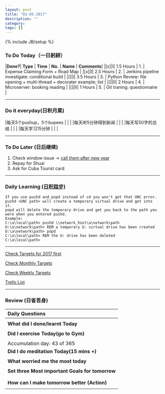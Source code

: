 ```yaml
---
layout: post
title: "01-05-2017"
description: ""
category: 
tags: []
---
```

{% include JB/setup %}

### To Do Today（一日躬耕）

|**Done?**| **Type** | **Time**   | **No.** | **Name** | **Comments**|
|[x]|I| 1.5 Hours  | 1. | Expense Claiming Form + Road Map | 
|[x]|I| 2.5 Hours  | 2. | Jenkins pipeline investigate: conditional build	 |
|[]|I| 3.5 Hours  | 3. | Python Review: file opening + multi-thread + decorater example; list	 |
|[]|II| 2 Hours   | 4. | Microserver: booking reading |
|[]|II| 1 Hours | 5. | Git traning: questionnaire   |

---

### Do it everyday(日积月累)

|每天5个pushup，5个bupees   | |     |
|每天听5分钟得到新闻      | |	  |
|每天写50字的总结			 | |    |
|每天学习15分钟            | |    |

---

### To Do Later (日后继续) 

1. Check window issue -> [call them after new year](http://neil526.tripod.com/) 
2. Repay for Shuai
3. Ask for Cuba Tourist card


---

### Daily Learning [(日积跬步)](https://yitianxu.github.io/2017/01/05/learning-summary)

```
If you use pushd and popd instead of cd you won't get that UNC error.
pushd <UNC path> will create a temporary virtual drive and get into it.
popd will delete the temporary drive and get you back to the path you were when you entered pushd.
Example:
C:\a\local\path> pushd \\network_host\a\network\path
U:\a\network\path> REM a temporary U: virtual drive has been created
U:\a\network\path> popd
C:\a\local\path> REM the U: drive has been deleted
C:\a\local\path>

```

---

[Check Targets for 2017 first](https://yitianxu.github.io/2016/12/30/resolution-for-2017)

[Check Monthly Targets](https://yitianxu.github.io/pages/monthly%20targets/Monthly)

[Check Weekly Targets](https://yitianxu.github.io/pages/weekly%20targets/Weekly%20Targets) 

[Trello List](https://trello.com/b/oYub62ID/goal-of-year-2016-2017)

---

### Review (日省吾身)

| Daily Questions                                    |                                           
|:---------------------------------------------------|
|                                                    |
| **What did I done/learnt Today**| 
|                                                    |
| **Did I exercise Today(go to Gym)**|          
|     |
| Accumulation day: 43 of 365   |
| **Did I do meditation Today(15 mins +)**|          
|     |
|**What worried me the most today**|
|      |
|**Set three Most important Goals for tomorrow**|
|      |
|      |
|**How can I make tomorrow better (Action)**|
|                          |
